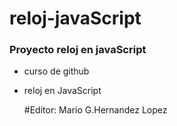 # reloj-javaScript
### Proyecto reloj en javaScript 

- curso de github

- reloj en JavaScript

  #Editor:
  Mario G.Hernandez Lopez
